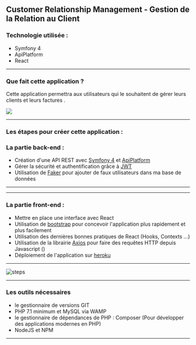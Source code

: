 ## Customer Relationship Management - Gestion de la Relation au Client 




### Technologie utilisée : 
- Symfony 4 
- ApiPlatform 
- React 

------------


### Que fait cette application ?

 Cette application permettra aux utilisateurs qui le souhaitent de gérer leurs clients et leurs factures .
 
 ![](https://scontent-cdg2-1.xx.fbcdn.net/v/t1.0-9/93679873_548621142736171_8281716370060607488_o.jpg?_nc_cat=108&_nc_sid=8024bb&_nc_ohc=Y7w1JhLsGIAAX8xoYvI&_nc_ht=scontent-cdg2-1.xx&oh=9547614ff8aa8db5c34079b35728b98b&oe=5EBE957B)
 

------------


### Les étapes pour créer cette application  :





### La partie back-end :

- Création d'une API REST  avec [Symfony 4](https://symfony.com "Symfony 4") et [ApiPlatform](https://api-platform.com/ "ApiPlatform")
- Gérer la sécurité et authentification grâce à [JWT](https://jwt.io/ "JWT")  
- Utilisation de [Faker](https://github.com/fzaninotto/Faker "Faker") pour ajouter de faux utilisateurs dans ma base de données

------------


------------


### La partie front-end :
- Mettre en place une interface avec React
- Utilisation de [bootstrap](https://getbootstrap.com/ "bootstrap") pour concevoir l'application plus rapidement et plus facilement
- Utilisation des dernières bonnes pratiques de React (Hooks, Contexts ...)
- Utilisation de la librairie [Axios](https://github.com/axios/axios "Axios") pour faire des requêtes HTTP depuis Javascript ()
- Déploiement de l'application sur [heroku](http://heroku.com "heroku")

------------



![steps](https://scontent-cdt1-1.xx.fbcdn.net/v/t1.0-9/93422720_548619602736325_379559428317249536_o.jpg?_nc_cat=101&_nc_sid=8024bb&_nc_ohc=MgZQNM4FJ7EAX8zC3Oe&_nc_ht=scontent-cdt1-1.xx&oh=c4409ecd181e7f8d41117c85adcfb5ab&oe=5EC0AF4F "steps")


------------

### Les outils nécessaires

- le gestionnaire de versions GIT
- PHP 7.1 minimum et MySQL via WAMP
- le gestionnaire de dépendances de PHP  : Composer (Pour développer des applications modernes en PHP)
- NodeJS et NPM


------------









